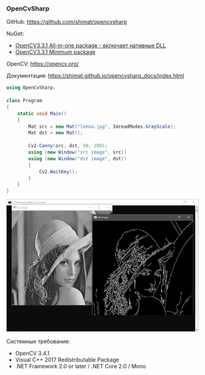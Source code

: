 ﻿### OpenCvSharp

GitHub: https://github.com/shimat/opencvsharp

NuGet:

* [OpenCV3.3.1 All-in-one package - включает нативные DLL](https://badge.fury.io/nu/OpenCvSharp3-AnyCPU)
* [OpenCV3.3.1 Minimum package](https://badge.fury.io/nu/OpenCvSharp3-WithoutDll)

OpenCV: https://opencv.org/

Документация: https://shimat.github.io/opencvsharp_docs/index.html

```csharp
using OpenCvSharp;

class Program
{
    static void Main()
    {
        Mat src = new Mat("lenna.jpg", ImreadModes.GrayScale);
        Mat dst = new Mat();

        Cv2.Canny(src, dst, 50, 200);
        using (new Window("src image", src))
        using (new Window("dst image", dst))
        {
            Cv2.WaitKey();
        }
    }
}

```

![opencv](img/opencv.png)

Системные требования:

* OpenCV 3.4.1
* Visual C++ 2017 Redistributable Package
* .NET Framework 2.0 or later / .NET Core 2.0 / Mono

